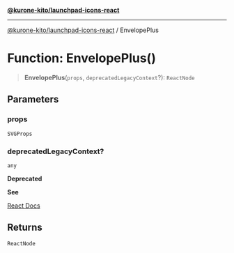 [**@kurone-kito/launchpad-icons-react**](../README.md)

***

[@kurone-kito/launchpad-icons-react](../globals.md) / EnvelopePlus

# Function: EnvelopePlus()

> **EnvelopePlus**(`props`, `deprecatedLegacyContext`?): `ReactNode`

## Parameters

### props

`SVGProps`

### deprecatedLegacyContext?

`any`

**Deprecated**

**See**

[React Docs](https://legacy.reactjs.org/docs/legacy-context.html#referencing-context-in-lifecycle-methods)

## Returns

`ReactNode`
